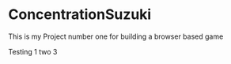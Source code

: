 # ConcentrationSuzuki
This is my Project number one for building a browser based game

Testing 1 two 3
